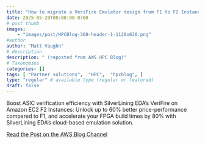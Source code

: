 ```yaml
---
title: "How to migrate a VeriFire Emulator design from F1 to F2 Instances"
date: 2025-05-20T00:00:00-0700
# post thumb
images:
    - "images/post/HPCBlog-360-header-1-1120x630.png"
#author
author: "Matt Vaughn"
# description
description: " (reposted from AWS HPC Blog)"
# Taxonomies
categories: []
tags: [ "Partner solutions",  "HPC",  "hpcblog", ]
type: "regular" # available type (regular or featured)
draft: false
---
```


Boost ASIC verification efficiency with SilverLining EDA’s VeriFire on Amazon EC2 F2 Instances: Unlock up to 60% better price-performance compared to F1, and accelerate your FPGA build times by 80% with SilverLining EDA’s cloud-based emulation solution.

<a href="https://aws.amazon.com/blogs/hpc/how-to-migrate-a-verifire-emulator-design-from-f1-to-to-f2-instances/" class="btn btn-primary btn-lg active" role="button" aria-pressed="true" style="margin-top: 8px;">Read the Post on the AWS Blog Channel</a>